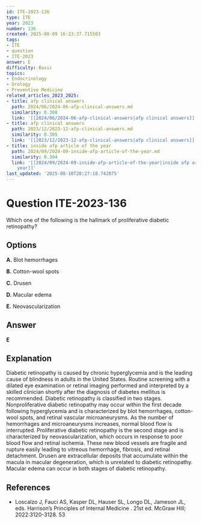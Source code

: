```yaml
---
id: ITE-2023-136
type: ITE
year: 2023
number: 136
created: 2025-08-09 16:23:37.715503
tags:
- ITE
- question
- ITE-2023
answer: E
difficulty: Basic
topics:
- Endocrinology
- Urology
- Preventive Medicine
related_articles_2023_2025:
- title: afp clinical answers
  path: 2024/06/2024-06-afp-clinical-answers.md
  similarity: 0.308
  link: '[[2024/06/2024-06-afp-clinical-answers|afp clinical answers]]'
- title: afp clinical answers
  path: 2023/12/2023-12-afp-clinical-answers.md
  similarity: 0.305
  link: '[[2023/12/2023-12-afp-clinical-answers|afp clinical answers]]'
- title: inside afp article of the year
  path: 2024/09/2024-09-inside-afp-article-of-the-year.md
  similarity: 0.304
  link: '[[2024/09/2024-09-inside-afp-article-of-the-year|inside afp article of the
    year]]'
last_updated: '2025-08-10T20:27:18.742075'
---
```


# Question ITE-2023-136

Which one of the following is the hallmark of proliferative diabetic retinopathy?

## Options

**A.** Blot hemorrhages

**B.** Cotton-wool spots

**C.** Drusen

**D.** Macular edema

**E.** Neovascularization

## Answer

**E**

## Explanation

Diabetic retinopathy is caused by chronic hyperglycemia and is the leading cause of blindness in adults in the United States. Routine screening with a dilated eye examination or retinal imaging performed and interpreted by a skilled clinician shortly after the diagnosis of diabetes mellitus is recommended. Diabetic retinopathy is classified in two stages. Nonproliferative diabetic retinopathy may occur within the first decade following hyperglycemia and is characterized by blot hemorrhages, cotton-wool spots, and retinal vascular microaneurysms. As the number of hemorrhages and microaneurysms increases, normal blood flow is interrupted. Proliferative diabetic retinopathy is the second stage and is characterized by neovascularization, which occurs in response to poor blood flow and retinal ischemia. These new blood vessels are fragile and rupture easily leading to vitreous hemorrhage, fibrosis, and retinal detachment. Drusen are extracellular deposits that accumulate within the macula in macular degeneration, which is unrelated to diabetic retinopathy. Macular edema can occur in both stages of diabetic retinopathy.

## References

- Loscalzo J, Fauci AS, Kasper DL, Hauser SL, Longo DL, Jameson JL, eds. Harrison’s Principles of Internal Medicine . 21st ed. McGraw Hill; 2022:3120-3128. 53
